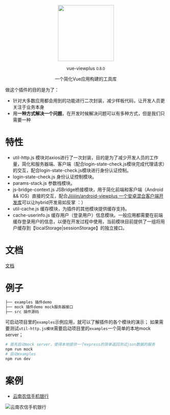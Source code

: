 <p align="center">
  <a href="http://vux.li">
    <img src="https://ws3.sinaimg.cn/large/006tNbRwgy1fwq8xk9nh9j305k05kdfs.jpg" width="175">
  </a>
</p>

<p align="center">vue-viewplus <small>0.8.0</small></p>
<p align="center">一个简化Vue应用构建的工具库</p>

做这个插件的目的是为了：
+ 针对大多数应用都会用到的功能进行二次封装，减少样板代码，让开发人员更关注于业务本身
+ 用**一种方式解决一个问题**，在开发时候解决问题可以有多种方式，但是我们只需要一种

# 特性
+ util-http.js 模块对axios进行了一次封装，目的是为了减少开发人员的工作量，简化和服务器端、客户端（配合login-state-check.js模块完成代理请求）的交互，配合login-state-check.js模块进行身份认证控制。
+ login-state-check.js 身份认证控制模块。
+ params-stack.js 参数栈模块。
+ js-bridge-context.js JSBridge桥接模块，用于简化前端和客户端（Android && IOS）直接的交互，配合[Jiiiiiin/android-viewplus 一个安卓混合客户端开发库](https://github.com/Jiiiiiin/android-viewplus)可以让hybrid开发易如反掌 ：）
+ util-cache.js 缓存模块，为插件的其他模块提供缓存支持。
+ cache-userinfo.js 缓存用户（登录用户）信息模块。一般应用都需要在前端缓存登录用户的信息，以便在开发过程中使用，当前模块目前提供了一组将用户缓存到【localStorage|sessionStorage】的独立接口。

# 文档
[文档](http://jiiiiiin.cn/vue-viewplus/)

# 例子

```bash
├── examples 插件demo
├── mock 插件demo mock服务器接口
├── src 插件源码
```

可启动项目里的`examples`示例应用，就可以了解插件的各个模块的演示；
如果需要测试`util-http.js模块`需要启动项目里的`examples`一个简单的本地mock server；

```bash
# 首先启动mock server，使得本地提供一个express的简单返回测试json数据的服务
npm run mock
# 启动examples
npm run dev
```

# 案例

+ [云南农信手机银行](http://sj.qq.com/myapp/detail.htm?apkName=com.csii.mobilebank)

![云南农信手机银行](http://a.app.qq.com/o/image/microQr.png?pkgName=com.csii.mobilebank)

